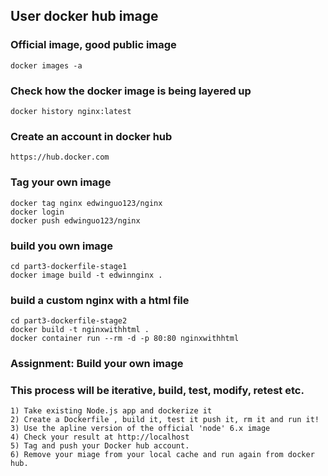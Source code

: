 ## User docker hub image

### Official image, good public image
```
docker images -a
```

### Check how the docker image is being layered up
```
docker history nginx:latest
```

### Create an account in docker hub
```
https://hub.docker.com
```

### Tag your own image
```
docker tag nginx edwinguo123/nginx
docker login
docker push edwinguo123/nginx
```

### build you own image
```
cd part3-dockerfile-stage1 
docker image build -t edwinnginx .
```

### build a custom nginx with a html file
```
cd part3-dockerfile-stage2
docker build -t nginxwithhtml .
docker container run --rm -d -p 80:80 nginxwithhtml
```

### Assignment: Build your own image
### This process will be iterative, build, test, modify, retest etc.
```
1) Take existing Node.js app and dockerize it
2) Create a Dockerfile , build it, test it push it, rm it and run it!
3) Use the apline version of the official 'node' 6.x image
4) Check your result at http://localhost
5) Tag and push your Docker hub account.
6) Remove your miage from your local cache and run again from docker hub.
```
